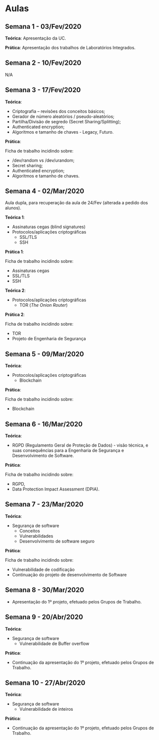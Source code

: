 # Aulas

## Semana 1 - 03/Fev/2020

**Teórica**: Apresentação da UC.

**Prática**: Apresentação dos trabalhos de Laboratórios Integrados.

## Semana 2 - 10/Fev/2020

N/A

## Semana 3 - 17/Fev/2020

**Teórica**:

-   Criptografia – revisões dos conceitos básicos;
-   Gerador de número aleatórios / pseudo-aleatórios;
-   Partilha/Divisão de segredo (Secret Sharing/Splitting);
-   Authenticated encryption;
-   Algoritmos e tamanho de chaves - Legacy, Futuro.

**Prática**:

Ficha de trabalho incidindo sobre:

-   /dev/random vs /dev/urandom;
-   Secret sharing;
-   Authenticated encryption;
-   Algoritmos e tamanho de chaves.


## Semana 4 - 02/Mar/2020

Aula dupla, para recuperação da aula de 24/Fev (alterada a pedido dos alunos).

**Teórica 1**:

-   Assinaturas cegas (blind signatures)
-   Protocolos/aplicações criptográficas
    -   SSL/TLS
    -   SSH

**Prática 1**:

Ficha de trabalho incidindo sobre:

-   Assinaturas cegas
-   SSL/TLS
-   SSH

**Teórica 2**:

-   Protocolos/aplicações criptográficas
    -   TOR (_The Onion Router_)

**Prática 2**:

Ficha de trabalho incidindo sobre:

-   TOR
-   Projeto de Engenharia de Segurança



## Semana 5 - 09/Mar/2020

**Teórica**:

-   Protocolos/aplicações criptográficas
    -   Blockchain


**Prática**:

Ficha de trabalho incidindo sobre:

-   Blockchain


## Semana 6 - 16/Mar/2020

**Teórica**:

-   RGPD (Regulamento Geral de Proteção de Dados) - visão técnica, e suas consequências para a Engenharia de Segurança e Desenvolvimento de Software.

**Prática**:

Ficha de trabalho incidindo sobre:

-   RGPD,
- Data Protection Impact Assessment (DPIA).


## Semana 7 - 23/Mar/2020

**Teórica**:

-   Segurança de software
    -   Conceitos
    -   Vulnerabilidades
    -   Desenvolvimento de software seguro

**Prática**:

Ficha de trabalho incidindo sobre:

-   Vulnerabilidade de codificação
-   Continuação do projeto de desenvolvimento de Software


## Semana 8 - 30/Mar/2020

- Apresentação do 1º projeto, efetuado pelos Grupos de Trabalho.

## Semana 9 - 20/Abr/2020

**Teórica**:

-   Segurança de software
    - Vulnerabilidade de Buffer overflow

**Prática**:

- Continuação da apresentação do 1º projeto, efetuado pelos Grupos de Trabalho.

## Semana 10 - 27/Abr/2020

**Teórica**:

-   Segurança de software
    - Vulnerabilidade de inteiros

**Prática**:

- Continuação da apresentação do 1º projeto, efetuado pelos Grupos de Trabalho.

